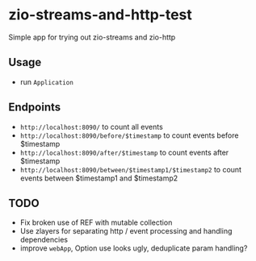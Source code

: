 # zio-streams-and-http-test

Simple app for trying out zio-streams and zio-http

## Usage
- run `Application`
  
## Endpoints
- `http://localhost:8090/` to count all events
- `http://localhost:8090/before/$timestamp` to count events before $timestamp
- `http://localhost:8090/after/$timestamp` to count events after $timestamp
- `http://localhost:8090/between/$timestamp1/$timestamp2` to count events between $timestamp1 and $timestamp2

## TODO
- Fix broken use of REF with mutable collection
- Use zlayers for separating http / event processing and handling dependencies
- improve `webApp`, Option use looks ugly, deduplicate param handling?